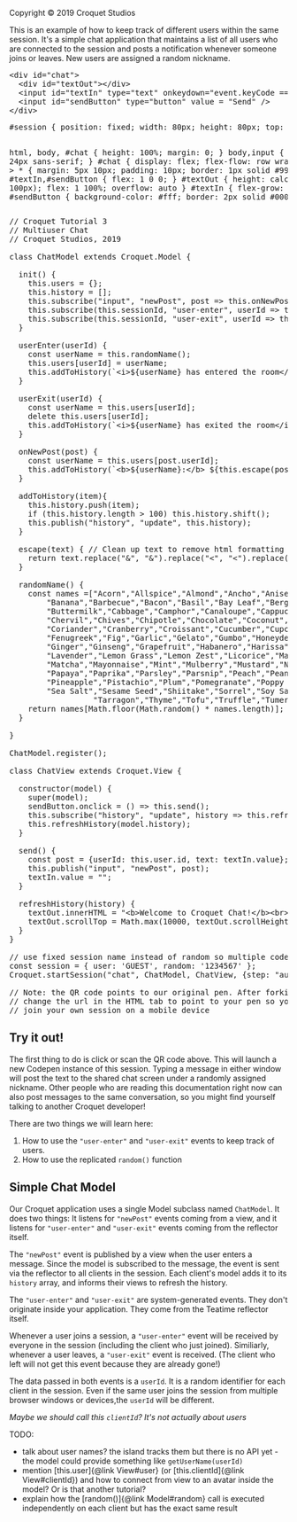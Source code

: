 Copyright © 2019 Croquet Studios

This is an example of how to keep track of different users within the same session. It's a simple chat application that maintains a list of all users who are connected to the session and posts a notification whenever someone joins or leaves. New users are assigned a random nickname.

<div class="codepen" data-height="512" data-theme-id="light" data-default-tab="js,result" data-user="croquet" data-slug-hash="NZjLzO" data-prefill='{"title":"Chat","tags":[],"head":"<meta name=\"viewport\" content=\"width=device-width, initial-scale=1\">","stylesheets":["https://cdn.jsdelivr.net/npm/toastify-js/src/toastify.min.css"],"scripts":["https://croquet.studio/sdk/croquet-latest.min.js","https://codepen.io/croquet/pen/OemewR"]}'>
  <pre data-lang="html">&lt;div id="chat">
  &lt;div id="textOut">&lt;/div>
  &lt;input id="textIn" type="text" onkeydown="event.keyCode == 13 && sendButton.onclick()"/>
  &lt;input id="sendButton" type="button" value = "Send" />
&lt;/div></pre>
  <pre data-lang="css" >#session { position: fixed; width: 80px; height: 80px; top: 150px; right: 40px; }

html, body, #chat { height: 100%; margin: 0; }
body,input { font: 24px sans-serif; }
#chat { display: flex; flex-flow: row wrap; }
#chat > * { margin: 5px 10px; padding: 10px; border: 1px solid #999; }
#textIn,#sendButton { flex: 1 0 0; }
#textOut { height: calc(100% - 100px); flex: 1 100%;  overflow: auto }
#textIn { flex-grow: 100 }
#sendButton { background-color: #fff; border: 2px solid #000 }
</pre>
  <pre data-lang="js">// Croquet Tutorial 3
// Multiuser Chat
// Croquet Studios, 2019

class ChatModel extends Croquet.Model {

  init() {
    this.users = {};
    this.history = [];
    this.subscribe("input", "newPost", post => this.onNewPost(post));
    this.subscribe(this.sessionId, "user-enter", userId => this.userEnter(userId));
    this.subscribe(this.sessionId, "user-exit", userId => this.userExit(userId));
  }

  userEnter(userId) {
    const userName = this.randomName();
    this.users[userId] = userName;
    this.addToHistory(`&lt;i>${userName} has entered the room&lt;/i>`);
  }

  userExit(userId) {
    const userName = this.users[userId];
    delete this.users[userId];
    this.addToHistory(`&lt;i>${userName} has exited the room&lt;/i>`);
  }

  onNewPost(post) {
    const userName = this.users[post.userId];
    this.addToHistory(`&lt;b>${userName}:&lt;/b> ${this.escape(post.text)}`);
  }

  addToHistory(item){
    this.history.push(item);
    if (this.history.length > 100) this.history.shift();
    this.publish("history", "update", this.history);
  }

  escape(text) { // Clean up text to remove html formatting characters
    return text.replace("&", "&amp;").replace("&lt;", "&lt;").replace(">", "&gt;");
  }

  randomName() {
    const names =["Acorn","Allspice","Almond","Ancho","Anise","Aoli","Apple","Apricot","Arrowroot","Asparagus","Avocado","Baklava","Balsamic",
        "Banana","Barbecue","Bacon","Basil","Bay Leaf","Bergamot","Blackberry","Blueberry","Broccoli",
        "Buttermilk","Cabbage","Camphor","Canaloupe","Cappuccino","Caramel","Caraway","Cardamom","Catnip","Cauliflower","Cayenne","Celery","Cherry",
        "Chervil","Chives","Chipotle","Chocolate","Coconut","Cookie Dough","Chicory","Chutney","Cilantro","Cinnamon","Clove",
        "Coriander","Cranberry","Croissant","Cucumber","Cupcake","Cumin","Curry","Dandelion","Dill","Durian","Eclair","Eggplant","Espresso","Felafel","Fennel",
        "Fenugreek","Fig","Garlic","Gelato","Gumbo","Honeydew","Hyssop","Ghost Pepper",
        "Ginger","Ginseng","Grapefruit","Habanero","Harissa","Hazelnut","Horseradish","Jalepeno","Juniper","Ketchup","Key Lime","Kiwi","Kohlrabi","Kumquat","Latte",
        "Lavender","Lemon Grass","Lemon Zest","Licorice","Macaron","Mango","Maple Syrup","Marjoram","Marshmallow",
        "Matcha","Mayonnaise","Mint","Mulberry","Mustard","Nectarine","Nutmeg","Olive Oil","Orange Peel","Oregano",
        "Papaya","Paprika","Parsley","Parsnip","Peach","Peanut","Pecan","Pennyroyal","Peppercorn","Persimmon",
        "Pineapple","Pistachio","Plum","Pomegranate","Poppy Seed","Pumpkin","Quince","Ragout","Raspberry","Ratatouille","Rosemary","Rosewater","Saffron","Sage","Sassafras",
        "Sea Salt","Sesame Seed","Shiitake","Sorrel","Soy Sauce","Spearmint","Strawberry","Strudel","Sunflower Seed","Sriracha","Tabasco","Tamarind","Tandoori","Tangerine",
                  "Tarragon","Thyme","Tofu","Truffle","Tumeric","Valerian","Vanilla","Vinegar","Wasabi","Walnut","Watercress","Watermelon","Wheatgrass","Yarrow","Yuzu","Zucchini"];
    return names[Math.floor(Math.random() * names.length)];
  }

}

ChatModel.register();

class ChatView extends Croquet.View {

  constructor(model) {
    super(model);
    sendButton.onclick = () => this.send();
    this.subscribe("history", "update", history => this.refreshHistory(history));
    this.refreshHistory(model.history);
  }

  send() {
    const post = {userId: this.user.id, text: textIn.value};
    this.publish("input", "newPost", post);
    textIn.value = "";
  }

  refreshHistory(history) {
    textOut.innerHTML = "&lt;b>Welcome to Croquet Chat!&lt;/b>&lt;br>&lt;br>" + history.join("&lt;br>");
    textOut.scrollTop = Math.max(10000, textOut.scrollHeight);
  }
}

// use fixed session name instead of random so multiple codepen windows find each other
const session = { user: 'GUEST', random: '1234567' };
Croquet.startSession("chat", ChatModel, ChatView, {step: "auto", session});

// Note: the QR code points to our original pen. After forking,
// change the url in the HTML tab to point to your pen so you can easily
// join your own session on a mobile device</pre>
</div>
<script async src="https://static.codepen.io/assets/embed/ei.js"></script>

## **Try it out!**
The first thing to do is click or scan the QR code above. This will launch a new Codepen instance of this session. Typing a message in either window will post the text to the shared chat screen under a randomly assigned nickname. Other people who are reading this documentation right now can also post messages to the same conversation, so you might find yourself talking to another Croquet developer!

There are two things we will learn here:

1. How to use the `"user-enter"` and `"user-exit"` events to keep track of users.
3. How to use the replicated `random()` function

## Simple Chat Model

Our Croquet application uses a single Model subclass named `ChatModel`. It does two things: It listens for `"newPost"` events coming from a view, and it listens for `"user-enter"` and `"user-exit"` events coming from the reflector itself.

The `"newPost"` event is published by a view when the user enters a message. Since the model is subscribed to the message, the event is sent via the reflector to all clients in the session. Each client's model adds it to its `history` array, and informs their views to refresh the history.

The `"user-enter"` and `"user-exit"` are system-generated events. They don't originate inside your application. They come from the Teatime reflector itself.

Whenever a user joins a session, a `"user-enter"` event will be received by everyone in the session (including the client who just joined). Similiarly, whenever a user leaves, a `"user-exit"` event is received. (The client who left will not get this event because they are already gone!)

The data passed in both events is a `userId`. It is a random identifier for each client in the session. Even if the same user joins the session from multiple browser windows or devices,the `userId` will be different.

_Maybe we should call this `clientId`? It's not actually about users_

TODO:
* talk about user names? the island tracks them but there is no API yet - the model could provide something like `getUserName(userId)`
* mention [this.user]{@link View#user} (or [this.clientId]{@link View#clientId}) and how to connect from view to an avatar inside the model? Or is that another tutorial?
* explain how the [random()]{@link Model#random} call is executed independently on each client but has the exact same result
